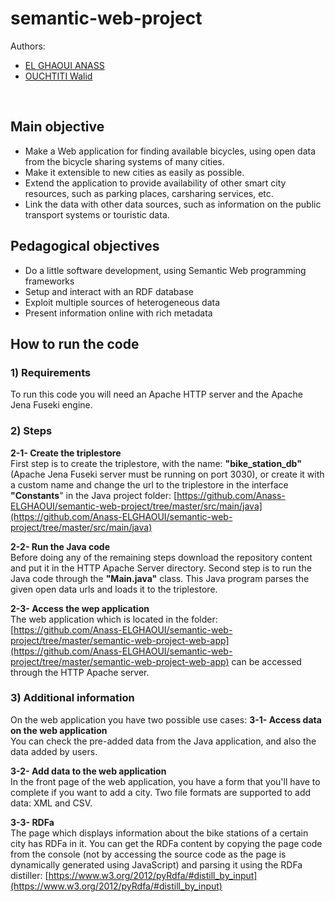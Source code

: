 # semantic-web-project
Authors: 
<ul>
  <li>
		<a href="https://www.linkedin.com/in/anas-el-ghaoui-690326115/">EL GHAOUI ANASS</a>
	</li>
	<li>
		<a href="https://www.linkedin.com/in/walid-ouchtiti/">OUCHTITI Walid</a>
	</li>
</ul>
<br>

## Main objective

  - Make a Web application for finding available bicycles, using open data from the bicycle sharing systems of many cities.
  - Make it extensible to new cities as easily as possible.
  - Extend the application to provide availability of other smart city resources, such as parking places, carsharing services, etc.
  - Link the data with other data sources, such as information on the public transport systems or touristic data.

## Pedagogical objectives

  - Do a little software development, using Semantic Web programming frameworks
  - Setup and interact with an RDF database
  - Exploit multiple sources of heterogeneous data
  - Present information online with rich metadata

## How to run the code
### 1) Requirements
To run this code you will need an Apache HTTP server and the Apache Jena Fuseki engine.

### 2) Steps

**2-1- Create the triplestore** <br/>
First step is to create the triplestore, with the name: **"bike_station_db"** (Apache Jena Fuseki server must be running on port 3030), or create it with a custom name and change the url to the triplestore in the interface **"Constants**" in the Java project folder: [https://github.com/Anass-ELGHAOUI/semantic-web-project/tree/master/src/main/java](https://github.com/Anass-ELGHAOUI/semantic-web-project/tree/master/src/main/java)

**2-2- Run the Java code** <br/>
Before doing any of the remaining steps download the repository content and put it in the HTTP Apache Server directory.
Second step is to run the Java code through the **"Main.java"** class. This Java program parses the given open data urls and loads it to the triplestore.

**2-3- Access the wep application** <br/>
The web application which is located in the folder: [https://github.com/Anass-ELGHAOUI/semantic-web-project/tree/master/semantic-web-project-web-app](https://github.com/Anass-ELGHAOUI/semantic-web-project/tree/master/semantic-web-project-web-app) can be accessed through the HTTP Apache server.

### 3) Additional information
On the web application you have two possible use cases:
**3-1- Access data on the web application** <br/>
You can check the pre-added data from the Java application, and also the data added by users.

**3-2- Add data to the web application** <br/>
In the front page of the web application, you have a form that you'll have to complete if you want to add a city.
Two file formats are supported to add data: XML and CSV.

**3-3- RDFa** <br/>
The page which displays information about the bike stations of a certain city has RDFa in it. You can get the RDFa content by copying the page code from the console (not by accessing the source code as the page is dynamically generated using JavaScript) and parsing it using the RDFa distiller: [https://www.w3.org/2012/pyRdfa/#distill_by_input](https://www.w3.org/2012/pyRdfa/#distill_by_input)
